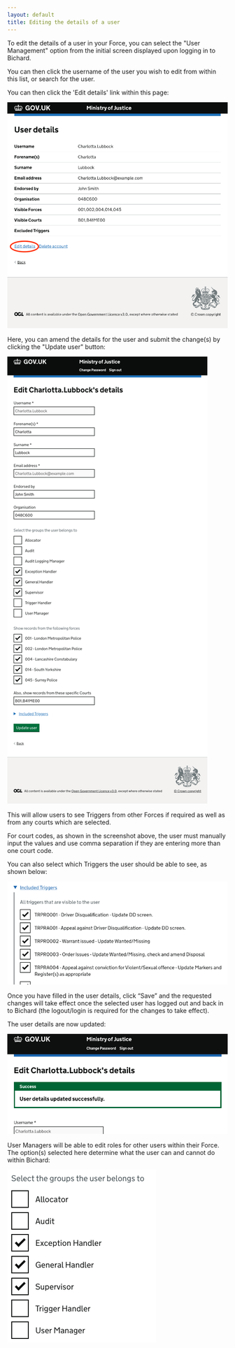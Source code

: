```yaml
---
layout: default
title: Editing the details of a user
---
```


To edit the details of a user in your Force, you can select the "User Management" option from the initial screen displayed upon logging in to Bichard.

You can then click the username of the user you wish to edit from within this list, or search for the user.

You can then click the 'Edit details' link within this page:

![Edit details link](image1.png)

Here, you can amend the details for the user and submit the change(s) by clicking the "Update user" button:

![Edit form](image2.png)

This will allow users to see Triggers from other Forces if required as well as from any courts which are selected.

For court codes, as shown in the screenshot above, the user must manually input the values and use comma separation if they are entering more than one court code.

You can also select which Triggers the user should be able to see, as shown below:

![Triggers form](image3.png)

Once you have filled in the user details, click “Save” and the requested changes will take effect once the selected user has logged out and back in to Bichard (the logout/login is required for the changes to take effect).

The user details are now updated:

![Updated message](image4.png)

User Managers will be able to edit roles for other users within their Force. The option(s) selected here determine what the user can and cannot do within Bichard:

![Groups form](image5.png)

